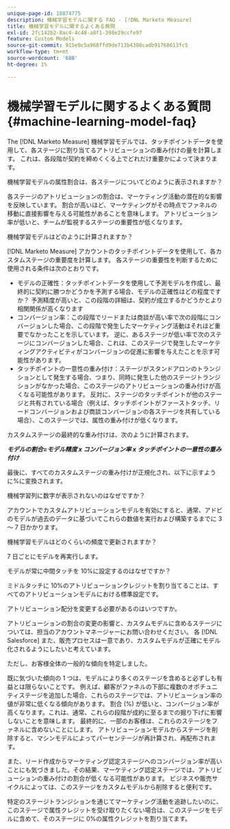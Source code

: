 ```yaml
---
unique-page-id: 18874775
description: 機械学習モデルに関する FAQ - [!DNL Marketo Measure]
title: 機械学習モデルに関するよくある質問
exl-id: 2fc142b2-8ac4-4c48-a8f1-398e29ccfe97
feature: Custom Models
source-git-commit: 915e9c5a968ffd9de713b4308cadb91768613fc5
workflow-type: tm+mt
source-wordcount: '688'
ht-degree: 1%

---
```


# 機械学習モデルに関するよくある質問 {#machine-learning-model-faq}

The [!DNL Marketo Measure] 機械学習モデルでは、タッチポイントデータを使用して、各ステージに割り当てるアトリビューションの重み付けの量を計算します。 これは、各段階が契約を締めくくる上でどれだけ重要かによって決まります。

機械学習モデルの属性割合は、各ステージについてどのように表示されますか？

各ステージのアトリビューションの割合は、マーケティング活動の潜在的な影響を反映しています。 割合が高いほど、マーケティングがその時点でファネルの移動に直接影響を与える可能性があることを意味します。 アトリビューション率が低いと、チームが監視するステージの重要性が低くなります。

機械学習モデルはどのように計算されますか？

[!DNL Marketo Measure] アカウントのタッチポイントデータを使用して、各カスタムステージの重要度を計算します。 各ステージの重要性を判断するために使用される条件は次のとおりです。

* モデルの正確性：タッチポイントデータを使用して予測モデルを作成し、最終的に契約に勝つかどうかを予測する場合、モデルの正確性はどの程度ですか？ 予測精度が高いと、この段階の詳細は、契約が成立するかどうかとより相関関係が高くなります
* コンバージョン率：この段階でリードまたは商談が高い率で次の段階にコンバージョンした場合、この段階で発生したマーケティング活動はそれほど重要でなかったことを示しています。 逆に、あるステージが低い率で次のステージにコンバージョンした場合、これは、このステージで発生したマーケティングアクティビティがコンバージョンの促進に影響を与えたことを示す可能性があります。
* タッチポイントの一意性の重み付け：ステージがスタンドアロンのトランジションとして発生する場合、つまり、同時に発生した他のステージトランジションがなかった場合、このステージのアトリビューションの重み付けが高くなる可能性があります。 反対に、ステージのタッチポイントが他のステージと共有されている場合（例えば、タッチポイントがファーストタッチ、リードコンバージョンおよび商談コンバージョンの各ステージを共有している場合）、このステージでは、属性の重み付けが低くなります。

カスタムステージの最終的な重み付けは、次のように計算されます。

**_モデルの割合=モデル精度 x コンバージョン率 x タッチポイントの一意性の重み付け_**

最後に、すべてのカスタムステージの重み付けが正規化され、以下に示すように%に変換されます。

機械学習列に数字が表示されないのはなぜですか？

アカウントでカスタムアトリビューションモデルを有効にすると、通常、アドビのモデルが過去のデータに基づいてこれらの数値を実行および構築するまでに 3 ～ 7 日かかります。

機械学習モデルはどのくらいの頻度で更新されますか？

7 日ごとにモデルを再実行します。

モデルが常に中間タッチを 10%に設定するのはなぜですか？

ミドルタッチに 10%のアトリビューションクレジットを割り当てることは、すべてのアトリビューションモデルにおける標準設定です。

アトリビューション配分を変更する必要があるのはいつですか。

アトリビューションの割合の変更の影響と、カスタムモデルに含めるステージについては、担当のアカウントマネージャーにお問い合わせください。 各 [!DNL Salesforce] また、販売プロセスは一意であり、カスタムモデルが正確にモデル化されるようにしたいと考えています。

ただし、お客様全体の一般的な傾向を特定しました。

既に気づいた傾向の 1 つは、モデルにより多くのステージを含めると必ずしも有益とは限らないことです。 例えば、顧客がファネルの下部に複数のオポチュニティステージを追加した場合、これらのステージでは、アトリビューション率の値が非常に低くなる傾向があります。 割合 (%) が低いと、コンバージョン率が高くなります。これは、通常、これらの段階が成約に至るまでの掘り下げに影響しないことを意味します。 最終的に、一部のお客様は、これらのステージをファネルに含めないことにします。 アトリビューションモデルからステージを削除すると、マシンモデルによってパーセンテージが再計算され、再配布されます。

また、リード作成からマーケティング認定ステージへのコンバージョン率が高いことにも気づきました。その結果、マーケティング認定ステージでは、アトリビューションの重み付けの割合が低くなる可能性があります。 ビジネスや販売サイクルによっては、このステージをカスタムモデルから削除すると便利です。

特定のステージトランジションを通じてマーケティング活動を追跡したいのに、このステージで属性クレジットを受け取りたくない場合は、このステージをモデルに含めて、そのステージに 0%の属性クレジットを割り当てます。

